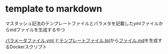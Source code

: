 # template to markdown
マスタッシュ記法のテンプレートファイルとパラメタを記載したymlファイルからmdファイルを生成するやつ

[パラメータファイル.yml ](./parameters/sample.yml)と[テンプレートファイル.tpl](templates/sample.tpl)から[ファイル.md](outputs/sample.md)を生成するDockerスクリプト

